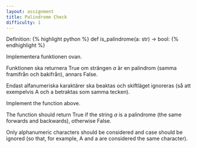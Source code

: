 ```yaml
---
layout: assignment
title: Palindrome Check
difficulty: 1
---
```

Definition:
{% highlight python %}
def is_palindrome(a: str) -> bool:
{% endhighlight %}

<div class="swedish" markdown="1">
Implementera funktionen ovan.

Funktionen ska returnera True om strängen *a* är en palindrom (samma framifrån och bakifrån), annars False.

Endast alfanumeriska karaktärer ska beaktas och skiftläget ignoreras (så att exempelvis A och a betraktas som samma tecken).
</div>

<div class="english" markdown="1">
Implement the function above.

The function should return True if the string *a* is a palindrome (the same forwards and backwards), otherwise False.

Only alphanumeric characters should be considered and case should be ignored (so that, for example, A and a are considered the same character).
</div>

<script>

function randint(a, b) {
    return Math.floor(Math.random() * (b - a + 1)) + a
}

const sentences = [
    "Madam, I'm Adam.",
    "Able was I ere I saw Elba.",
    "A man, a plan, a canal, Panama!",
    "Never odd or even.",
    "Was it a car or a cat I saw?",
    "No lemon, no melon.",
    "Eva, can I see bees in a cave?",
    "Mr. Owl ate my metal worm.",
    "Do geese see God?",
    "Race fast, safe car.",
    "Go hang a salami, I'm a lasagna hog.",
    "Rats live on no evil star.",
    "Ma is as selfless as I am.",
    "Step on no pets.",
    "Madam, in Eden, I'm Adam.",
    "Won't I panic in a pit now?",
    "Taco cat.",
    "Live on time, emit no evil.",
    "Too hot to hoot.",
    "Was it a rat I saw?",
    "Red roses run no risk, sir, on nurses order.",
    "Evil rats on no star live.",
    "Niagara, O roar again!",
    "We panic in a pew.",
    "Doc, note: I dissent. A fast never prevents a fatness. I diet on cod.",
    "Sir, I demand, I am a maid named Iris.",
    "Desserts I stressed.",
    "Was it Eliot's toilet I saw?",
    "Yo, Banana Boy!",
    "Borrow or rob?",
    "Loop pool.",
    "May a moody baby doom a yam?",
    "I did, did I?",
    "Was it a bar or a bat I saw?",
    "No devil lived on.",
    "Drawn onward.",
    "Sir, I'm Iris.",
    "Top spot.",
    "Pull up if I pull up.",
    "Poor Dan is in a droop.",
    "A Santa at NASA.",
    "Sit on a potato pan, Otis.",
    "Ten animals I slam in a net.",
    "Rise to vote, sir.",
    "A dog! A panic in a pagoda!",
    "Euston saw I was not Sue.",
    "Lisa Bonet ate no basil.",
    "Baton, no tab.",
    "Pa's a sap.",
    "Never a foot too far, even.",
    "The cat stretched lazily on the sunny porch.",
    "A gentle breeze rustled the autumn leaves.",
    "She brewed a fresh pot of dark-roast coffee.",
    "The train arrived ten minutes ahead of schedule.",
    "Jason forgot where he parked the rental car.",
    "Lightning flashed across the distant horizon.",
    "They debated politics over dinner and dessert.",
    "Mira sketched a lighthouse in her travel journal.",
    "The library closes early on summer Fridays.",
    "Bees buzzed around the blooming lavender.",
    "I misplaced my keys again this morning.",
    "The violin solo brought the audience to tears.",
    "We hiked until sunset painted the sky orange.",
    "A sudden downpour soaked the city streets.",
    "Sophie mailed postcards from every country she visited.",
    "The baker sprinkled cinnamon on warm muffins.",
    "He solved the crossword without any hints.",
    "The puppy chased its tail in dizzy circles.",
    "Traffic crawled because of construction on the bridge.",
    "Ana planted tomatoes, basil, and rosemary in pots.",
    "The museum unveiled a new contemporary exhibit.",
    "Clouds drifted slowly past the full moon.",
    "She whispered the secret and then laughed.",
    "Marcus booked tickets for the late-night comedy show.",
    "Snowflakes gathered on the cabin windowsill.",
    "The playwright revised the script after rehearsals.",
    "We shared headphones on the long bus ride.",
    "A crisp letter arrived with an unfamiliar stamp.",
    "The chef balanced sweet and spicy flavors perfectly.",
    "Fireworks sparkled above the harbor on New Year's Eve.",
    "He arranged succulents on the rustic shelf.",
    "The detective noticed footprints by the garden gate.",
    "Lila practiced scales on the old upright piano.",
    "The ferry rocked gently as gulls circled overhead.",
    "They binge-watched the entire series in one weekend.",
    "A faint scent of jasmine lingered in the courtyard.",
    "The climber reached the summit just before dawn.",
    "Children giggled while chasing bubbles in the park.",
    "An antique clock chimed softly at midnight.",
    "She bookmarked the recipe for spicy lentil soup.",
    "The astronomer adjusted the telescope's focus.",
    "We toasted marshmallows over glowing embers.",
    "The author signed copies at the local bookstore.",
    "Ocean waves rolled rhythmically onto the shore.",
    "He scribbled ideas on napkins during lunch.",
    "The parade featured dancers in vibrant costumes.",
    "A curious fox trotted across the frosty meadow.",
    "The gardener harvested zucchini and heirloom carrots.",
    "They set up a tent beneath the northern lights.",
    "The choir harmonized beautifully in the stone chapel."
]

const solution = `

def is_palindrome(a):
    p = ''
    for char in a:
        if char.isalpha() or char.isnumeric():
            p += char.lower()
    return p == p[::-1]

`

new Assignment(
    "is_palindrome",
    () => {
        return [
            sentences[randint(0, sentences.length-1)]
        ]
    },
    solution
)

</script>
